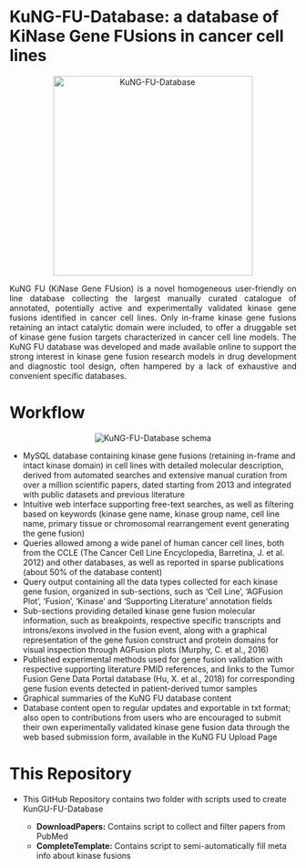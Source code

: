 # KuNG-FU-Database: a database of KiNase Gene FUsions in cancer cell lines

<p align="center">
  <img src="http://www.kungfudb.org/img/kungfu_logo.png" width="350" title="hover text" alt="KuNG-FU-Database">
</p>

<p align="justify">
KuNG FU (KiNase Gene FUsion) is a novel homogeneous user-friendly on line database collecting the largest manually curated catalogue of annotated, potentially active and experimentally validated kinase gene fusions identified in cancer cell lines. Only in-frame kinase gene fusions retaining an intact catalytic domain were included, to offer a druggable set of kinase gene fusion targets characterized in cancer cell line models. The KuNG FU database was developed and made available online to support the strong interest in kinase gene fusion research models in drug development and diagnostic tool design, often hampered by a lack of exhaustive and convenient specific databases.
</p>

# Workflow

<p align="center">
  <img src="http://www.kungfudb.org/img/schema_kungfu.png" title="hover text" alt="KuNG-FU-Database schema">
</p>

<p align="justify">
  <ul>
    <li>
  MySQL database containing kinase gene fusions (retaining in-frame and intact kinase domain) in cell lines with detailed molecular description, derived from automated searches and extensive manual curation from over a million scientific papers, dated starting from 2013 and integrated with public datasets and previous literature
    </li>
<li>Intuitive web interface supporting free-text searches, as well as filtering based on keywords (kinase gene name, kinase group name, cell line name, primary tissue or chromosomal rearrangement event generating the gene fusion)
</li>
<li>Queries allowed among a wide panel of human cancer cell lines, both from the CCLE (The Cancer Cell Line Encyclopedia, Barretina, J. et al. 2012) and other databases, as well as reported in sparse publications (about 50% of the database content)
</li>
<li>Query output containing all the data types collected for each kinase gene fusion, organized in sub-sections, such as ‘Cell Line’, ‘AGFusion Plot’, ‘Fusion’, ‘Kinase’ and ‘Supporting Literature’ annotation fields
</li>
<li>Sub-sections providing detailed kinase gene fusion molecular information, such as breakpoints, respective specific transcripts and introns/exons involved in the fusion event, along with a graphical representation of the gene fusion construct and protein domains for visual inspection through AGFusion plots (Murphy, C. et al., 2016)
</li>
<li>Published experimental methods used for gene fusion validation with respective supporting literature PMID references, and links to the Tumor Fusion Gene Data Portal database (Hu, X. et al., 2018) for corresponding gene fusion events detected in patient-derived tumor samples
</li>
<li>Graphical summaries of the KuNG FU database content
</li>
<li>Database content open to regular updates and exportable in txt format; also open to contributions from users who are encouraged to submit their own experimentally validated kinase gene fusion data through the web based submission form, available in the KuNG FU Upload Page
    </ul>
</p>

# This Repository
<ul>
  <li>This GitHub Repository contains two folder with scripts used to create KunGU-FU-Database</li>
  <ul>
    <li>
      <b>DownloadPapers:</b> Contains script to collect and filter papers from PubMed
    </li>
    <li>
      <b>CompleteTemplate:</b> Contains script to semi-automatically fill meta info about kinase fusions
    </li>
  </ul>
</ul>

